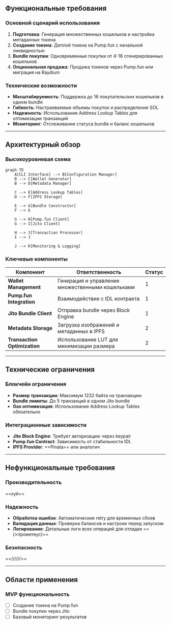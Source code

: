 
## Функциональные требования

### Основной сценарий использования

1. **Подготовка**: Генерация множественных кошельков и настройка метаданных токена
2. **Создание токена**: Деплой токена на Pump.fun с начальной ликвидностью
3. **Bundle покупки**: Одновременные покупки от 4-16 сгенерированных кошельков
4. **Опциональная продажа**: Продажа токенов через Pump.fun или миграция на Raydium

### Технические возможности

- **Масштабируемость**: Поддержка до 16 покупательских кошельков в одном bundle
- **Гибкость**: Настраиваемые объемы покупок и распределение SOL
- **Надежность**: Использование Address Lookup Tables для оптимизации транзакций
- **Мониторинг**: Отслеживание статуса bundle и баланс кошельков

---

## Архитектурный обзор

### Высокоуровневая схема

```mermaid
graph TD
    A[CLI Interface] --> B[Configuration Manager]
    B --> C[Wallet Generator]
    B --> D[Metadata Manager]
    
    C --> E[Address Lookup Tables]
    D --> F[IPFS Storage]
    
    E --> G[Bundle Constructor]
    F --> G
    
    G --> H[Pump.fun Client]
    G --> I[Jito Client]
    
    H --> J[Transaction Processor]
    I --> J
    
    J --> K[Monitoring & Logging]
```

### Ключевые компоненты

| Компонент                    | Ответственность                                  | Статус |
| ---------------------------- | ------------------------------------------------ | ------ |
| **Wallet Management**        | Генерация и управление множественными кошельками | 1      |
| **Pump.fun Integration**     | Взаимодействие с IDL контракта                   | 1      |
| **Jito Bundle Client**       | Отправка bundle через Block Engine               | 1      |
| **Metadata Storage**         | Загрузка изображений и метаданных в IPFS         | 2      |
| **Transaction Optimization** | Использование LUT для минимизации размера        | 2      |

---

## Технические ограничения

### Блокчейн ограничения
- **Размер транзакции**: Максимум 1232 байта на транзакцию
- **Bundle лимиты**: До 5 транзакций в одном Jito bundle
- **Gas оптимизация**: Использование Address Lookup Tables обязательно

### Интеграционные зависимости
- **Jito Block Engine**: Требует авторизацию через keypair
- **Pump.fun Contract**: Зависимость от стабильности IDL
- **IPFS Provider**: ==Pinata== или аналогич

---

## Нефункциональные требования

### Производительность
==хуй==

### Надежность
- **Обработка ошибок**: Автоматические retry для временных сбоев
- **Валидация данных**: Проверка балансов и настроек перед запуском
- **Логирование**: Детальные логи всех операций для отладки ==(>прометеус)==

### Безопасность
==//////==

---

## Области применения

### MVP функциональность
- [ ] Создание токена на Pump.fun
- [ ] Bundle покупки через Jito
- [ ] Базовый мониторинг результатов
